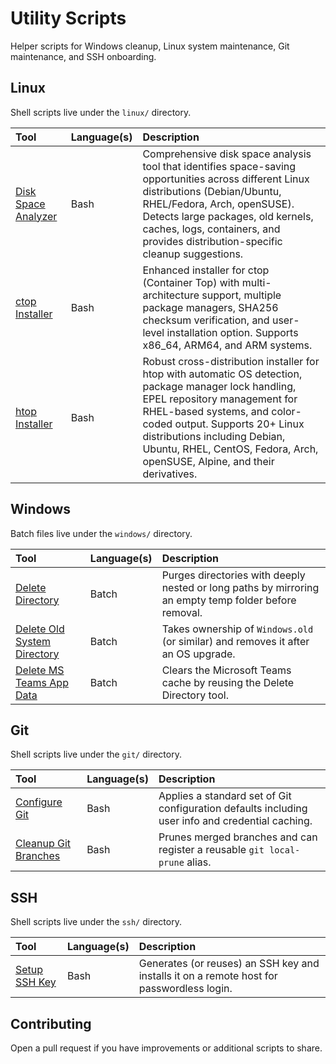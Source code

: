 # Utility Scripts

Helper scripts for Windows cleanup, Linux system maintenance, Git maintenance, and SSH onboarding.

## Linux

Shell scripts live under the `linux/` directory.

| Tool | Language(s) | Description |
| :--- | :--- | :--- |
| [Disk Space Analyzer](./linux/disk-analyzer.md) | Bash | Comprehensive disk space analysis tool that identifies space-saving opportunities across different Linux distributions (Debian/Ubuntu, RHEL/Fedora, Arch, openSUSE). Detects large packages, old kernels, caches, logs, containers, and provides distribution-specific cleanup suggestions. |
| [ctop Installer](./linux/install-ctop.md) | Bash | Enhanced installer for ctop (Container Top) with multi-architecture support, multiple package managers, SHA256 checksum verification, and user-level installation option. Supports x86_64, ARM64, and ARM systems. |
| [htop Installer](./linux/install-htop.md) | Bash | Robust cross-distribution installer for htop with automatic OS detection, package manager lock handling, EPEL repository management for RHEL-based systems, and color-coded output. Supports 20+ Linux distributions including Debian, Ubuntu, RHEL, CentOS, Fedora, Arch, openSUSE, Alpine, and their derivatives. |

## Windows

Batch files live under the `windows/` directory.

| Tool | Language(s) | Description |
| :--- | :--- | :--- |
| [Delete Directory](./windows/delete_directory.md) | Batch | Purges directories with deeply nested or long paths by mirroring an empty temp folder before removal. |
| [Delete Old System Directory](./windows/delete_old_system_directory.md) | Batch | Takes ownership of `Windows.old` (or similar) and removes it after an OS upgrade. |
| [Delete MS Teams App Data](./windows/delete_ms_teams_app_data.md) | Batch | Clears the Microsoft Teams cache by reusing the Delete Directory tool. |

## Git

Shell scripts live under the `git/` directory.

| Tool | Language(s) | Description |
| :--- | :--- | :--- |
| [Configure Git](./git/configure_git.md) | Bash | Applies a standard set of Git configuration defaults including user info and credential caching. |
| [Cleanup Git Branches](./git/cleanup_git_branches.md) | Bash | Prunes merged branches and can register a reusable `git local-prune` alias. |

## SSH

Shell scripts live under the `ssh/` directory.

| Tool | Language(s) | Description |
| :--- | :--- | :--- |
| [Setup SSH Key](./ssh/README.md) | Bash | Generates (or reuses) an SSH key and installs it on a remote host for passwordless login. |

## Contributing

Open a pull request if you have improvements or additional scripts to share.